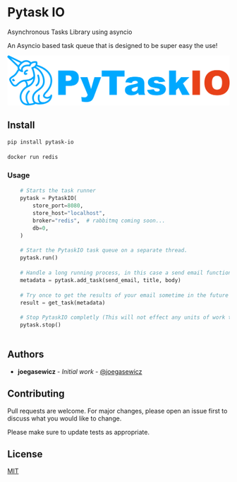# Pytask IO

Asynchronous Tasks Library using asyncio

An Asyncio based task queue that is designed to be super easy the use!

![PyTask IO](assets/Group.png?raw=true "Title")

## Install
```bash
pip install pytask-io

docker run redis

```



### Usage

```python
    # Starts the task runner
    pytask = PytaskIO(
        store_port=8080,
        store_host="localhost",
        broker="redis",  # rabbitmq coming soon...
        db=0,
    )
    
    # Start the PytaskIO task queue on a separate thread.
    pytask.run()
    
    # Handle a long running process, in this case a send email function
    metadata = pytask.add_task(send_email, title, body)
    
    # Try once to get the results of your email sometime in the future
    result = get_task(metadata)
    
    # Stop PytaskIO completly (This will not effect any units of work that havent yet executed)
    pytask.stop()
    
```

## Authors

* **joegasewicz** - *Initial work* - [@joegasewicz](https://twitter.com/joegasewicz)

## Contributing
Pull requests are welcome. For major changes, please open an issue first to discuss what you would like to change.

Please make sure to update tests as appropriate.

## License
[MIT](https://choosealicense.com/licenses/mit/)